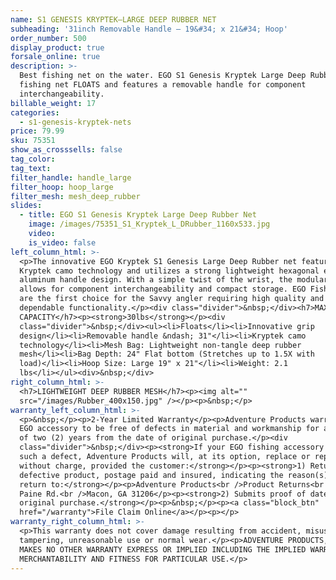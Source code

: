 ```yaml
---
name: S1 GENESIS KRYPTEK—LARGE DEEP RUBBER NET
subheading: '31inch Removable Handle — 19&#34; x 21&#34; Hoop'
order_number: 500
display_product: true
forsale_online: true
description: >-
  Best fishing net on the water. EGO S1 Genesis Kryptek Large Deep Rubber
  fishing net FLOATS and features a removable handle for component
  interchangeability.
billable_weight: 17
categories:
  - s1-genesis-kryptek-nets
price: 79.99
sku: 75351
show_as_crosssells: false
tag_color:
tag_text:
filter_handle: handle_large
filter_hoop: hoop_large
filter_mesh: mesh_deep_rubber
slides:
  - title: EGO S1 Genesis Kryptek Large Deep Rubber Net
    image: /images/75351_S1_Kryptek_L_DRubber_1160x533.jpg
    video:
    is_video: false
left_column_html: >-
  <p>The innovative EGO Kryptek S1 Genesis Large Deep Rubber net features the
  Kryptek camo technology and utilizes a strong lightweight hexagonal extruded
  aluminum handle design. With a simple twist of the wrist, the modular platform
  allows for component interchangeability and compact storage. EGO Fishing Nets
  are the first choice for the Savvy angler requiring high quality and
  dependable functionality.</p><div class="divider">&nbsp;</div><h7>MAX LOAD
  CAPACITY</h7><p><strong>30lbs</strong></p><div
  class="divider">&nbsp;</div><ul><li>Floats</li><li>Innovative grip
  design</li><li>Removable handle &ndash; 31"</li><li>Kryptek camo
  technology</li><li>Mesh Bag: Lightweight non-tangle deep rubber
  mesh</li><li>Bag Depth: 24" Flat bottom (Stretches up to 1.5X with
  load)</li><li>Hoop Size: Large 19" x 21"</li><li>Weight: 2.1
  lbs</li></ul><div>&nbsp;</div>
right_column_html: >-
  <h7>LIGHTWEIGHT DEEP RUBBER MESH</h7><p><img alt=""
  src="/images/Rubber_400x150.jpg" /></p><p>&nbsp;</p>
warranty_left_column_html: >-
  <p>&nbsp;</p><p>2-Year Limited Warranty</p><p>Adventure Products warrants your
  EGO accessory to be free of defects in material and workmanship for a period
  of two (2) years from the date of original purchase.</p><div
  class="divider">&nbsp;</div><p><strong>If your EGO fishing accessory exhibits
  such a defect, Adventure Products will, at its option, replace or repair it
  without charge, provided the customer:</strong></p><p><strong>1) Returns the
  defective product, postage paid and insured, indicating the reason(s) for the
  return to:</strong></p><p>Adventure Products<br />Product Returns<br />889 Guy
  Paine Rd.<br />Macon, GA 31206</p><p><strong>2) Submits proof of date of
  original purchase.</strong></p><p>&nbsp;</p><p><a class="block_btn"
  href="/warranty">File Claim Online</a></p><p>​</p>
warranty_right_column_html: >-
  <p>This warranty does not cover damage resulting from accident, misuse, abuse,
  tampering, unreasonable use or normal wear.</p><p>ADVENTURE PRODUCTS, INC.
  MAKES NO OTHER WARRANTY EXPRESS OR IMPLIED INCLUDING THE IMPLIED WARRANTIES OF
  MERCHANTABILITY AND FITNESS FOR PARTICULAR USE.</p>
---
```

